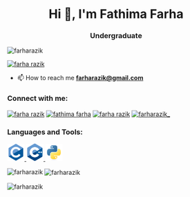 <h1 align="center">Hi 👋, I'm Fathima Farha</h1>
<h3 align="center">Undergraduate</h3>

<p align="left"> <img src="https://komarev.com/ghpvc/?username=farharazik&label=Profile%20views&color=0e75b6&style=flat" alt="farharazik" /> </p>

<p align="left"> <a href="https://twitter.com/farha razik" target="blank"><img src="https://img.shields.io/twitter/follow/farha razik?logo=twitter&style=for-the-badge" alt="farha razik" /></a> </p>

- 📫 How to reach me **farharazik@gmail.com**

<h3 align="left">Connect with me:</h3>
<p align="left">
<a href="https://twitter.com/farha razik" target="blank"><img align="center" src="https://raw.githubusercontent.com/rahuldkjain/github-profile-readme-generator/master/src/images/icons/Social/twitter.svg" alt="farha razik" height="30" width="40" /></a>
<a href="https://linkedin.com/in/fathima farha" target="blank"><img align="center" src="https://raw.githubusercontent.com/rahuldkjain/github-profile-readme-generator/master/src/images/icons/Social/linked-in-alt.svg" alt="fathima farha" height="30" width="40" /></a>
<a href="https://fb.com/farha razik" target="blank"><img align="center" src="https://raw.githubusercontent.com/rahuldkjain/github-profile-readme-generator/master/src/images/icons/Social/facebook.svg" alt="farha razik" height="30" width="40" /></a>
<a href="https://instagram.com/farharazik_" target="blank"><img align="center" src="https://raw.githubusercontent.com/rahuldkjain/github-profile-readme-generator/master/src/images/icons/Social/instagram.svg" alt="farharazik_" height="30" width="40" /></a>
</p>

<h3 align="left">Languages and Tools:</h3>
<p align="left"> <a href="https://www.cprogramming.com/" target="_blank" rel="noreferrer"> <img src="https://raw.githubusercontent.com/devicons/devicon/master/icons/c/c-original.svg" alt="c" width="40" height="40"/> </a> <a href="https://www.w3schools.com/cpp/" target="_blank" rel="noreferrer"> <img src="https://raw.githubusercontent.com/devicons/devicon/master/icons/cplusplus/cplusplus-original.svg" alt="cplusplus" width="40" height="40"/> </a> <a href="https://www.python.org" target="_blank" rel="noreferrer"> <img src="https://raw.githubusercontent.com/devicons/devicon/master/icons/python/python-original.svg" alt="python" width="40" height="40"/> </a> </p>

<p><img align="left" src="https://github-readme-stats.vercel.app/api/top-langs?username=farharazik&show_icons=true&locale=en&layout=compact" alt="farharazik" /></p>

<p>&nbsp;<img align="center" src="https://github-readme-stats.vercel.app/api?username=farharazik&show_icons=true&locale=en" alt="farharazik" /></p>

<p><img align="center" src="https://github-readme-streak-stats.herokuapp.com/?user=farharazik&" alt="farharazik" /></p>
